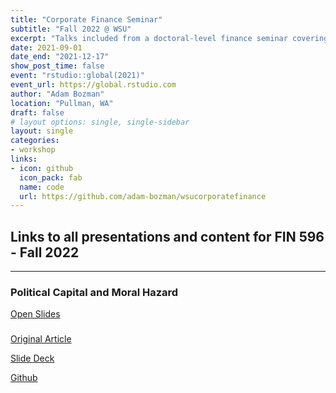 ```yaml
---
title: "Corporate Finance Seminar"
subtitle: "Fall 2022 @ WSU"
excerpt: "Talks included from a doctoral-level finance seminar covering advanced topics in corporate finance."
date: 2021-09-01
date_end: "2021-12-17"
show_post_time: false
event: "rstudio::global(2021)"
event_url: https://global.rstudio.com
author: "Adam Bozman"
location: "Pullman, WA"
draft: false
# layout options: single, single-sidebar
layout: single
categories:
- workshop
links:
- icon: github
  icon_pack: fab
  name: code
  url: https://github.com/adam-bozman/wsucorporatefinance
---
```

## Links to all presentations and content for FIN 596 - Fall 2022

--- 

### Political Capital and Moral Hazard

[Open Slides](https://wsucorporatefinance.netlify.app/moral-hazard/)

### 

[Original Article](https://wsucorporatefinance.netlify.app/files/bankruptcy-resolution.pdf)

[Slide Deck](https://wsucorporatefinance.netlify.app/bankruptcy-resolution/)

[Github](https://github.com/adam-bozman/wsucorporatefinance/tree/main/bankruptcy-resolution)
